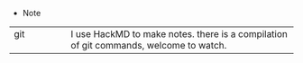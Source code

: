  - Note
<table>
  <tr>
    <td valign="top" width="20%">git</td>
    <td valign="top" width="80%">I use HackMD to make notes. there is a compilation of git commands, welcome to watch.</td>
  </tr>
</table>
